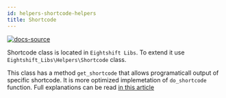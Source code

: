 ```yaml
---
id: helpers-shortcode-helpers
title: Shortcode
---
```


[![docs-source](https://img.shields.io/badge/source-eigthshift--libs-blue?style=for-the-badge&logo=php&labelColor=2a2a2a)](https://github.com/uandhgroup/eightshift-libs/tree/v2.0.0/src/helpers/class-shortcode.php)

Shortcode class is located in `Eightshift Libs`. To extend it use `Eightshift_Libs\Helpers\Shortcode` class.

This class has a method `get_shortcode` that allows programaticall output of specific shortcode. It is more optimized implemetation of `do_shortcode` function. Full explanations can be read [in this article](https://codesymphony.co/dont-do_shortcode/)

